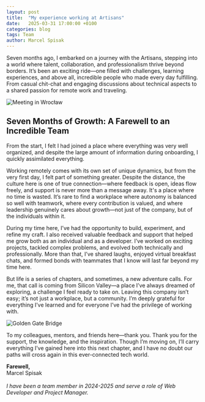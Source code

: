 ```yaml
---
layout: post
title:  "My experience working at Artisans"
date:   2025-03-31 17:00:00 +0100
categories: blog
tags: Team
author: Marcel Spisak
---
```


Seven months ago, I embarked on a journey with the Artisans, stepping into a world where talent, collaboration, and professionalism thrive beyond borders. It’s been an exciting ride—one filled with challenges, learning experiences, and above all, incredible people who made every day fulfilling. From casual chit-chat and engaging discussions about technical aspects to a shared passion for remote work and traveling.

<!--more-->

<img src="{{ '/assets/photos/2024/2024-Nov-12-meeting-in-wroclaw.webp' | relative_url }}" alt="Meeting in Wrocław" class="img-fluid">

## Seven Months of Growth: A Farewell to an Incredible Team

From the start, I felt I had joined a place where everything was very well organized, and despite the large amount of information during onboarding, I quickly assimilated everything.

Working remotely comes with its own set of unique dynamics, but from the very first day, I felt part of something greater. Despite the distance, the culture here is one of true connection—where feedback is open, ideas flow freely, and support is never more than a message away. It's a place where no time is wasted. It’s rare to find a workplace where autonomy is balanced so well with teamwork, where every contribution is valued, and where leadership genuinely cares about growth—not just of the company, but of the individuals within it.

During my time here, I’ve had the opportunity to build, experiment, and refine my craft. I also received valuable feedback and support that helped me grow both as an individual and as a developer. I’ve worked on exciting projects, tackled complex problems, and evolved both technically and professionally. More than that, I’ve shared laughs, enjoyed virtual breakfast chats, and formed bonds with teammates that I know will last far beyond my time here.

But life is a series of chapters, and sometimes, a new adventure calls. For me, that call is coming from Silicon Valley—a place I’ve always dreamed of exploring, a challenge I feel ready to take on. Leaving this company isn’t easy; it’s not just a workplace, but a community. I’m deeply grateful for everything I’ve learned and for everyone I’ve had the privilege of working with.

<img src="{{ '/assets/photos/2025/ggb.webp' | relative_url }}" alt="Golden Gate Bridge" class="img-fluid">

To my colleagues, mentors, and friends here—thank you. Thank you for the support, the knowledge, and the inspiration. Though I’m moving on, I’ll carry everything I’ve gained here into this next chapter, and I have no doubt our paths will cross again in this ever-connected tech world.

<strong>Farewell,</strong><br />
Marcel Spisak<br />
<br />
<i>I have been a team member in 2024-2025 and serve a role of Web Developer and Project Manager.</i>

